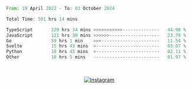 <!--START_SECTION:waka-->

```rust
From: 19 April 2022 - To: 03 October 2024

Total Time: 501 hrs 14 mins

TypeScript       229 hrs 34 mins >>>>>>>>>>>--------------   44.90 %
JavaScript       121 hrs 39 mins >>>>>>-------------------   23.79 %
Go               59 hrs 1 min    >>>----------------------   11.54 %
Svelte           15 hrs 43 mins  >------------------------   03.07 %
Python           10 hrs 45 mins  >------------------------   02.11 %
Other            10 hrs 5 mins   -------------------------   01.97 %
```

<!--END_SECTION:waka-->


<!-- &nbsp;<div align="center">
  [![Spotify](https://supakorn-spotify.vercel.app/api/spotify?background_color=0d1117&border_color=ffffff)](https://open.spotify.com/user/314ljfgc3h2e3vrqtbm3tq35t5zq?si=f93b8de147494e3a)  
</div>
-->

&nbsp;<div align="center">
  [![Instagram](https://img.shields.io/badge/Instagram-E4405F?style=for-the-badge&logo=instagram&logoColor=white)](https://www.instagram.com/supakornigm/)
</div>


